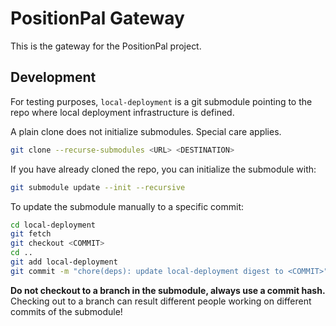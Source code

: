 # PositionPal Gateway

This is the gateway for the PositionPal project.

## Development

For testing purposes, `local-deployment` is a git submodule pointing to the repo where local deployment infrastructure is defined.

A plain clone does not initialize submodules. Special care applies.

```bash
git clone --recurse-submodules <URL> <DESTINATION>
```

If you have already cloned the repo, you can initialize the submodule with:

```bash
git submodule update --init --recursive
```

To update the submodule manually to a specific commit:

```bash
cd local-deployment
git fetch
git checkout <COMMIT>
cd ..
git add local-deployment
git commit -m "chore(deps): update local-deployment digest to <COMMIT>"
```

**Do not checkout to a branch in the submodule, always use a commit hash.**
Checking out to a branch can result different people working on different commits of the submodule!
